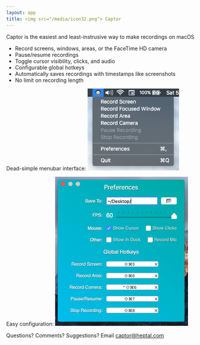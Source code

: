 ```yaml
---
layout: app
title: <img src="/media/icon32.png"> Captor
---
```

Captor is the easiest and least-instrusive way to make recordings on macOS

* Record screens, windows, areas, or the FaceTime HD camera
* Pause/resume recordings
* Toggle cursor visibility, clicks, and audio
* Configurable global hotkeys
* Automatically saves recordings with timestamps like screenshots
* No limit on recording length

Dead-simple menubar interface:
![](/media/menubar.png)

Easy configuration:
![](/media/prefs.png)

Questions? Comments? Suggestions? Email <a href="mailto:captor@heptal.com">captor@heptal.com</a>
